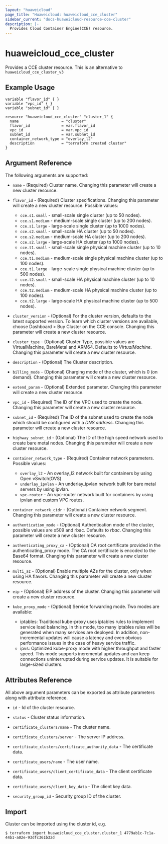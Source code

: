 ```yaml
---
layout: "huaweicloud"
page_title: "Huaweicloud: huaweicloud_cce_cluster"
sidebar_current: "docs-huaweicloud-resource-cce-cluster"
description: |-
  Provides Cloud Container Engine(CCE) resource.
---
```


# huaweicloud\_cce\_cluster

Provides a CCE cluster resource.
This is an alternative to `huaweicloud_cce_cluster_v3`

## Example Usage

```hcl
variable "flavor_id" { }
variable "vpc_id" { }
variable "subnet_id" { }

resource "huaweicloud_cce_cluster" "cluster_1" {
  name                   = "cluster"
  flavor_id              = var.flavor_id
  vpc_id                 = var.vpc_id
  subnet_id              = var.subnet_id
  container_network_type = "overlay_l2"
  description            = "terraform created cluster"
}
```

## Argument Reference

The following arguments are supported:

* `name` - (Required) Cluster name. Changing this parameter will create a new cluster resource.

* `flavor_id` - (Required) Cluster specifications. Changing this parameter will create a new cluster resource. Possible values:

	* `cce.s1.small` - small-scale single cluster (up to 50 nodes).
	* `cce.s1.medium` - medium-scale single cluster (up to 200 nodes).
	* `cce.s1.large` - large-scale single cluster (up to 1000 nodes).
	* `cce.s2.small` - small-scale HA cluster (up to 50 nodes).
	* `cce.s2.medium` - medium-scale HA cluster (up to 200 nodes).
	* `cce.s2.large` - large-scale HA cluster (up to 1000 nodes).
	* `cce.t1.small` - small-scale single physical machine cluster (up to 10 nodes).
	* `cce.t1.medium` - medium-scale single physical machine cluster (up to 100 nodes).
	* `cce.t1.large` - large-scale single physical machine cluster (up to 500 nodes).
	* `cce.t2.small` - small-scale HA physical machine cluster (up to 10 nodes).
	* `cce.t2.medium` - medium-scale HA physical machine cluster (up to 100 nodes).
	* `cce.t2.large` - large-scale HA physical machine cluster (up to 500 nodes).

* `cluster_version` - (Optional) For the cluster version, defaults to the latest supported version. To learn which cluster
versions are available, choose Dashboard > Buy Cluster on the CCE console. Changing this parameter will create a new cluster resource.

* `cluster_type` - (Optional) Cluster Type, possible values are VirtualMachine, BareMetal and ARM64. Defaults to *VirtualMachine*.
  Changing this parameter will create a new cluster resource.

* `description` - (Optional) The Cluster description.

* `billing_mode` - (Optional) Charging mode of the cluster, which is 0 (on demand). Changing this parameter will create a new cluster resource.

* `extend_param` - (Optional) Extended parameter. Changing this parameter will create a new cluster resource.

* `vpc_id` - (Required) The ID of the VPC used to create the node. Changing this parameter will create a new cluster resource.

* `subnet_id` - (Required) The ID of the subnet used to create the node  which should be configured with a *DNS address*.
  Changing this parameter will create a new cluster resource.

* `highway_subnet_id` - (Optional) The ID of the high speed network used to create bare metal nodes. Changing this parameter will create a new cluster resource.

* `container_network_type` - (Required) Container network parameters. Possible values:

	* `overlay_l2` - An overlay_l2 network built for containers by using Open vSwitch(OVS)
	* `underlay_ipvlan` - An underlay_ipvlan network built for bare metal servers by using ipvlan.
	* `vpc-router` - An vpc-router network built for containers by using ipvlan and custom VPC routes.

* `container_network_cidr` - (Optional) Container network segment. Changing this parameter will create a new cluster resource.

* `authentication_mode` - (Optional) Authentication mode of the cluster, possible values are x509 and rbac. Defaults to *rbac*.
    Changing this parameter will create a new cluster resource.

* `authenticating_proxy_ca` - (Optional) CA root certificate provided in the authenticating_proxy mode. The CA root certificate
	is encoded to the Base64 format. Changing this parameter will create a new cluster resource.

* `multi_az` - (Optional) Enable multiple AZs for the cluster, only when using HA flavors. Changing this parameter will create a new cluster resource.

* `eip` - (Optional) EIP address of the cluster. Changing this parameter will create a new cluster resource.

* `kube_proxy_mode` - (Optional) Service forwarding mode. Two modes are available:

  - iptables: Traditional kube-proxy uses iptables rules to implement service load balancing. In this mode, too many iptables rules will be generated when many services are deployed. In addition, non-incremental updates will cause a latency and even obvious performance issues in the case of heavy service traffic.
  - ipvs: Optimized kube-proxy mode with higher throughput and faster speed. This mode supports incremental updates and can keep connections uninterrupted during service updates. It is suitable for large-sized clusters.

## Attributes Reference

All above argument parameters can be exported as attribute parameters along with attribute reference.

  * `id` -  Id of the cluster resource.

  * `status` -  Cluster status information.

  * `certificate_clusters/name` - The cluster name.

  * `certificate_clusters/server` - The server IP address.

  * `certificate_clusters/certificate_authority_data` - The certificate data.

  * `certificate_users/name` - The user name.

  * `certificate_users/client_certificate_data` - The client certificate data.

  * `certificate_users/client_key_data` - The client key data.

  * `security_group_id` - Security group ID of the cluster.

## Import

 Cluster can be imported using the cluster id, e.g.
 ```
 $ terraform import huaweicloud_cce_cluster.cluster_1 4779ab1c-7c1a-44b1-a02e-93dfc361b32d  
```

